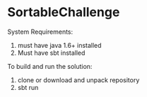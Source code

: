 # SortableChallenge

System Requirements:

1. must have java 1.6+ installed
2. Must have sbt installed

To build and run the solution:

1. clone or download and unpack repository 
2. sbt run

